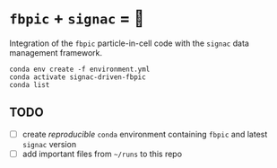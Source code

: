 # `fbpic` + `signac` = 💓 

Integration of the `fbpic` particle-in-cell code with the `signac` data management framework.

```console
conda env create -f environment.yml
conda activate signac-driven-fbpic
conda list
```

## TODO

- [ ] create *reproducible* `conda` environment containing `fbpic` and latest `signac` version
- [ ] add important files from `~/runs` to this repo
